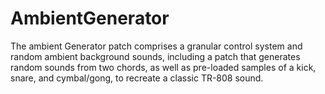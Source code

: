 # AmbientGenerator
The ambient Generator patch comprises a granular control system and random ambient background sounds, including a patch that generates random sounds from two chords, as well as pre-loaded samples of a kick, snare, and cymbal/gong, to recreate a classic TR-808 sound.
